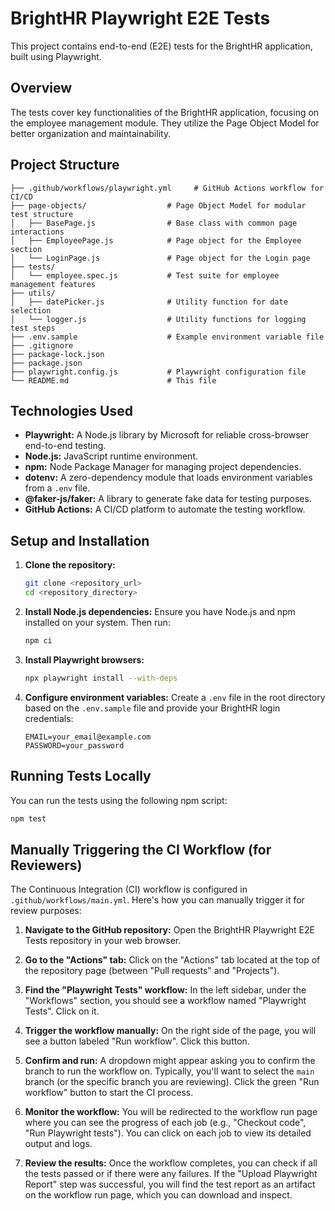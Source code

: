 # BrightHR Playwright E2E Tests

This project contains end-to-end (E2E) tests for the BrightHR application, built using Playwright.

## Overview

The tests cover key functionalities of the BrightHR application, focusing on the employee management module. They utilize the Page Object Model for better organization and maintainability.

## Project Structure

```
├── .github/workflows/playwright.yml     # GitHub Actions workflow for CI/CD
├── page-objects/                  # Page Object Model for modular test structure
│   ├── BasePage.js                # Base class with common page interactions
│   ├── EmployeePage.js            # Page object for the Employee section
│   └── LoginPage.js               # Page object for the Login page
├── tests/
│   └── employee.spec.js           # Test suite for employee management features
├── utils/
│   ├── datePicker.js              # Utility function for date selection
│   └── logger.js                  # Utility functions for logging test steps
├── .env.sample                    # Example environment variable file
├── .gitignore
├── package-lock.json
├── package.json
├── playwright.config.js           # Playwright configuration file
└── README.md                      # This file
```


## Technologies Used

* **Playwright:** A Node.js library by Microsoft for reliable cross-browser end-to-end testing.
* **Node.js:** JavaScript runtime environment.
* **npm:** Node Package Manager for managing project dependencies.
* **dotenv:** A zero-dependency module that loads environment variables from a `.env` file.
* **@faker-js/faker:** A library to generate fake data for testing purposes.
* **GitHub Actions:** A CI/CD platform to automate the testing workflow.

## Setup and Installation

1.  **Clone the repository:**
    ```bash
    git clone <repository_url>
    cd <repository_directory>
    ```

2.  **Install Node.js dependencies:**
    Ensure you have Node.js and npm installed on your system. Then run:
    ```bash
    npm ci
    ```

3.  **Install Playwright browsers:**
    ```bash
    npx playwright install --with-deps
    ```

4.  **Configure environment variables:**
    Create a `.env` file in the root directory based on the `.env.sample` file and provide your BrightHR login credentials:
    ```
    EMAIL=your_email@example.com
    PASSWORD=your_password
    ```

## Running Tests Locally

You can run the tests using the following npm script:

```bash
npm test
```

## Manually Triggering the CI Workflow (for Reviewers)

The Continuous Integration (CI) workflow is configured in `.github/workflows/main.yml`. Here's how you can manually trigger it for review purposes:

1.  **Navigate to the GitHub repository:** Open the BrightHR Playwright E2E Tests repository in your web browser.

2.  **Go to the "Actions" tab:** Click on the "Actions" tab located at the top of the repository page (between "Pull requests" and "Projects").

3.  **Find the "Playwright Tests" workflow:** In the left sidebar, under the "Workflows" section, you should see a workflow named "Playwright Tests". Click on it.

4.  **Trigger the workflow manually:** On the right side of the page, you will see a button labeled "Run workflow". Click this button.

5.  **Confirm and run:** A dropdown might appear asking you to confirm the branch to run the workflow on. Typically, you'll want to select the `main` branch (or the specific branch you are reviewing). Click the green "Run workflow" button to start the CI process.

6.  **Monitor the workflow:** You will be redirected to the workflow run page where you can see the progress of each job (e.g., "Checkout code", "Run Playwright tests"). You can click on each job to view its detailed output and logs.

7.  **Review the results:** Once the workflow completes, you can check if all the tests passed or if there were any failures. If the "Upload Playwright Report" step was successful, you will find the test report as an artifact on the workflow run page, which you can download and inspect.


